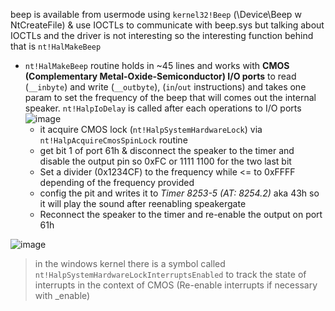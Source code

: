 beep is available from usermode using `kernel32!Beep` (\\Device\\Beep w NtCreateFile) & use IOCTLs to communicate with beep.sys but talking about IOCTLs and the driver is not interesting so the interesting function behind that is `nt!HalMakeBeep`  

- `nt!HalMakeBeep` routine  holds in ~45 lines and works with **CMOS (Complementary Metal-Oxide-Semiconductor) I/O ports** to read (`__inbyte`) and write (`__outbyte`), (`in`/`out` instructions) and takes one param to set the frequency of the beep that will comes out the internal speaker. `nt!HalpIoDelay` is called after each operations to I/O ports
  ![image](https://github.com/CZashi/win-reverse/assets/113217553/b14bfb53-378a-4d74-8a3d-b459d52edfa8)
  - it acquire CMOS lock (`nt!HalpSystemHardwareLock`) via `nt!HalpAcquireCmosSpinLock` routine
  - get bit 1 of port 61h & disconnect the speaker to the timer and disable the output pin so 0xFC or 1111 1100 for the two last bit 
  - Set a divider (0x1234CF) to the frequency while <= to 0xFFFF depending of the frequency provided
  - config the pit and writes it to *Timer 8253-5 (AT: 8254.2)* aka 43h so it will play the sound after reenabling speakergate
  - Reconnect the speaker to the timer and re-enable the output on port 61h

![image](https://github.com/CZashi/win-reverse/assets/113217553/606fb28f-70e9-4262-8790-d652d480b351)

> in the windows kernel there is a symbol called `nt!HalpSystemHardwareLockInterruptsEnabled` to track the state of interrupts in the context of CMOS (Re-enable interrupts if necessary with _enable) 

